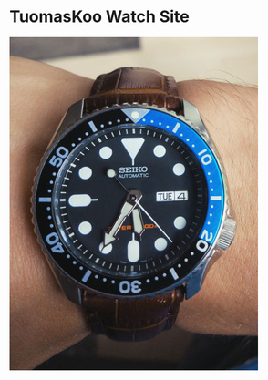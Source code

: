 #  TuomasKoo Watch Site

![image](https://github.com/TuomasKoo/TuomasKoo.github.io/blob/master/Files/Seiko%207s26-0020_1.jpg)

<div><!--[if mso]>
  <v:roundrect xmlns:v="urn:schemas-microsoft-com:vml" xmlns:w="urn:schemas-microsoft-com:office:word" href="TuomasKoo/TuomasKoo.github.io" style="height:30px;v-text-anchor:middle;width:30px;" arcsize="14%" strokecolor="#1e3650" fill="t">
    <v:fill type="tile" src="TuomasKoo.github.io/UI/Button_R.png" color="#556270" />
  <v:roundrect xmlns:v="urn:schemas-microsoft-com:vml" xmlns:w="urn:schemas-microsoft-com:office:word" href="TuomasKoo/https://github.com/TuomasKoo.github.io" style="height:30px;v-text-anchor:middle;width:30px;" arcsize="14%" strokecolor="#1e3650" fill="t">
    <v:fill type="tile" src="https://github.com/TuomasKoo.github.io/UI/Button_R.png" color="#556270" />
    <w:anchorlock/>
    <center style="color:#ffffff;font-family:sans-serif;font-size:13px;font-weight:bold;">></center>
  </v:roundrect>
